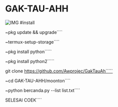 # GAK-TAU-AHH


![IMG]()
#install

~pkg update && upgrade````

~termux-setup-storage````

~pkg install python`````

~pkg install python2`````

git clone https://github.com/Awprojec/GakTauAh`````

~cd GAK-TAU-AHH/moonton````

~python bercanda.py --list list.txt````

SELESAI COEK````
